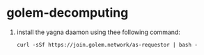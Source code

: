 # golem-decomputing

1. install the yagna daamon using thee following command:
    
    ```
    curl -sSf https://join.golem.network/as-requestor | bash -
    ```

